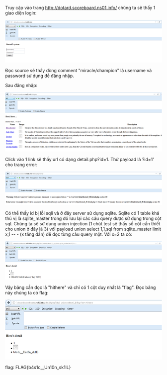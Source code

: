 Truy cập vào trang http://dotard.scoreboard.ns01.info/ chúng ta sẽ thấy 1 giao diện login: 

![alt text](https://raw.githubusercontent.com/Alic3Margatroid/ctfsv/master/Dotard2/login.PNG)

Đọc source sẽ thấy dòng comment "miracle/champion" là username và password sử dụng để đăng nhập.

Sau đăng nhập:

![alt text](https://raw.githubusercontent.com/Alic3Margatroid/ctfsv/master/Dotard2/home.PNG)

Click vào 1 link sẽ thấy url có dạng detail.php?id=1. Thử payload là ?id=1' cho trang error: 

![alt text](https://raw.githubusercontent.com/Alic3Margatroid/ctfsv/master/Dotard2/error.PNG)

Có thể thấy id bị lỗi sqli và ở đây server sử dụng sqlite. Sqlite có 1 table khá thú vị là sqlite_master trong đó lưu lại các câu query được sử dụng trong cột sql. Chúng ta sẽ sử dụng union injection (1 chút test sẽ thấy số cột cần thiết cho union ở đây là 3) với payload  union select 1,1,sql from sqlite_master limit x,1 -- - (x tăng dần) để đọc từng câu query một. Với x=2 ta có:

![alt text](https://raw.githubusercontent.com/Alic3Margatroid/ctfsv/master/Dotard2/flagquery.PNG)

Vậy bảng cần đọc là "hithere" và chỉ có 1 cột duy nhất là "flag". Đọc bảng này chúng ta có flag:

![alt text](https://raw.githubusercontent.com/Alic3Margatroid/ctfsv/master/Dotard2/flag.PNG)

flag: FLAG{b4s1c__Un10n_sk1lL}
